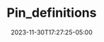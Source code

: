 ---
weight: 999
title: "Pin_definitions"
description: ""
icon: "article"
date: "2023-11-30T17:27:25-05:00"
lastmod: "2023-11-30T17:27:25-05:00"
draft: true
toc: true
---